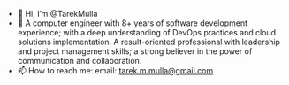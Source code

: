 - 👋 Hi, I’m @TarekMulla
- 🌱 A computer engineer with 8+ years of software development experience; with a deep understanding of DevOps practices and cloud solutions implementation.
A result-oriented professional with leadership and project management skills; a strong believer in the power of communication and collaboration.
- 📫 How to reach me:
    email: tarek.m.mulla@gmail.com
